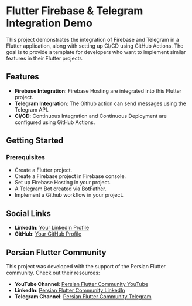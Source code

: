 # Flutter Firebase & Telegram Integration Demo

This project demonstrates the integration of Firebase and Telegram in a Flutter application, along with setting up CI/CD using GitHub Actions. The goal is to provide a template for developers who want to implement similar features in their Flutter projects.

## Features

- **Firebase Integration**: Firebase Hosting are integrated into this Flutter project.
- **Telegram Integration**: The Github action can send messages using the Telegram API.
- **CI/CD**: Continuous Integration and Continuous Deployment are configured using GitHub Actions.

## Getting Started

### Prerequisites

- Create a Flutter project.
- Create a Firebase project in Firebase console.
- Set up Firebase Hosting in your project.
- A Telegram Bot created via [BotFather](https://core.telegram.org/bots#botfather).
- Implement a Github workflow in your project.

## Social Links

- **LinkedIn**: [Your LinkedIn Profile](https://www.linkedin.com/in/mahdiyar-arbabzi/)
- **GitHub**: [Your GitHub Profile](https://github.com/mahdiyarz/persian_flutter_ci_cd)

## Persian Flutter Community

This project was developed with the support of the Persian Flutter community. Check out their resources:

- **YouTube Channel**: [Persian Flutter Community YouTube](https://www.youtube.com/@PersianFlutter)
- **LinkedIn**: [Persian Flutter Community LinkedIn](https://www.linkedin.com/company/persianflutter/)
- **Telegram Channel**: [Persian Flutter Community Telegram](https://t.me/persian_flutter)


